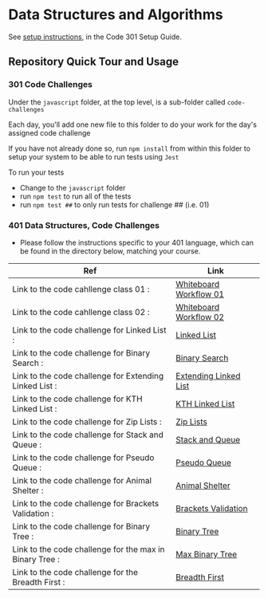 # Data Structures and Algorithms

See [setup instructions](https://codefellows.github.io/setup-guide/code-301/3-code-challenges), in the Code 301 Setup Guide.

## Repository Quick Tour and Usage

### 301 Code Challenges

Under the `javascript` folder, at the top level, is a sub-folder called `code-challenges`

Each day, you'll add one new file to this folder to do your work for the day's assigned code challenge

If you have not already done so, run `npm install` from within this folder to setup your system to be able to run tests using `Jest`

To run your tests

- Change to the `javascript` folder
- run `npm test` to run all of the tests
- run `npm test ##` to only run tests for challenge ## (i.e. 01)

### 401 Data Structures, Code Challenges

- Please follow the instructions specific to your 401 language, which can be found in the directory below, matching your course.

| Ref                                                     | Link                                                                                           |
| ------------------------------------------------------- | ---------------------------------------------------------------------------------------------- |
| Link to the code cahllenge class 01 :                   | [Whiteboard Workflow 01](./javascript/code_challenge_class01.md)                               |
| Link to the code cahllenge class 02 :                   | [Whiteboard Workflow 02](./javascript/code-challenge02/code-challenge-class02.md)              |
| Link to the code challenge for Linked List :            | [Linked List](./javascript/code-challenge-linked-list/code-challenge-linked-list.md)           |
| Link to the code challenge for Binary Search :          | [Binary Search](./javascript/code-challenge03/code-challenge03.md)                             |
| Link to the code challenge for Extending Linked List :  | [Extending Linked List](./javascript/code-challenge-linked-list/code-challenge-linked-list.md) |
| Link to the code challenge for KTH Linked List :        | [KTH Linked List](./javascript/code-challenge-linked-list/code-challenge-linked-list.md)       |
| Link to the code challenge for Zip Lists :              | [Zip Lists](./javascript/code-challenge-linked-list/code-challenge-linked-list.md)             |
| Link to the code challenge for Stack and Queue :        | [Stack and Queue](./javascript/code-challenge-stack-and-queue/stack-and-queue.md)              |
| Link to the code challenge for Pseudo Queue :           | [Pseudo Queue](./javascript/code-challenge-stack-queue-pseudo/stack-queue-pseudo.md)           |
| Link to the code challenge for Animal Shelter :         | [Animal Shelter](./javascript/code-challenge-animal/animal.md)                                 |
| Link to the code challenge for Brackets Validation :    | [Brackets Validation](./javascript/code-challenge-brackets/brackets.md)                        |
| Link to the code challenge for Binary Tree :            | [Binary Tree](./javascript/code-challenge-trees/trees.md)                                      |
| Link to the code challenge for the max in Binary Tree : | [Max Binary Tree](./javascript/code-challenge-trees/tree-max.md)                               |
| Link to the code challenge for the Breadth First :      | [Breadth First](./javascript/code-challenge-tree-breadth-first/tree-breadth-first.md)          |
